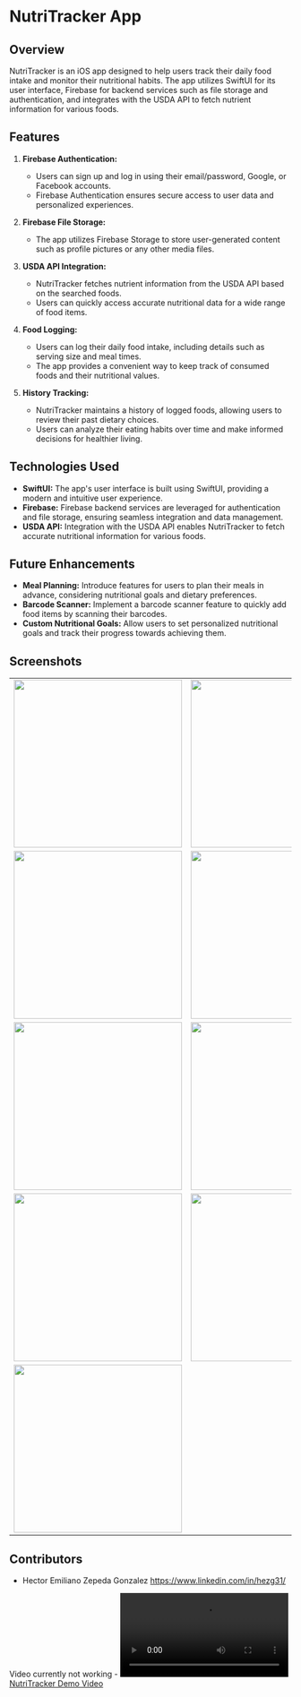 # NutriTracker App

## Overview

NutriTracker is an iOS app designed to help users track their daily food intake and monitor their nutritional habits. The app utilizes SwiftUI for its user interface, Firebase for backend services such as file storage and authentication, and integrates with the USDA API to fetch nutrient information for various foods.

## Features

1. **Firebase Authentication:**
   - Users can sign up and log in using their email/password, Google, or Facebook accounts.
   - Firebase Authentication ensures secure access to user data and personalized experiences.

2. **Firebase File Storage:**
   - The app utilizes Firebase Storage to store user-generated content such as profile pictures or any other media files.

3. **USDA API Integration:**
   - NutriTracker fetches nutrient information from the USDA API based on the searched foods.
   - Users can quickly access accurate nutritional data for a wide range of food items.

4. **Food Logging:**
   - Users can log their daily food intake, including details such as serving size and meal times.
   - The app provides a convenient way to keep track of consumed foods and their nutritional values.

5. **History Tracking:**
   - NutriTracker maintains a history of logged foods, allowing users to review their past dietary choices.
   - Users can analyze their eating habits over time and make informed decisions for healthier living.

## Technologies Used

- **SwiftUI:** The app's user interface is built using SwiftUI, providing a modern and intuitive user experience.
- **Firebase:** Firebase backend services are leveraged for authentication and file storage, ensuring seamless integration and data management.
- **USDA API:** Integration with the USDA API enables NutriTracker to fetch accurate nutritional information for various foods.

## Future Enhancements

- **Meal Planning:** Introduce features for users to plan their meals in advance, considering nutritional goals and dietary preferences.
- **Barcode Scanner:** Implement a barcode scanner feature to quickly add food items by scanning their barcodes.
- **Custom Nutritional Goals:** Allow users to set personalized nutritional goals and track their progress towards achieving them.

## Screenshots

<div align="center">
<table>
<tr>
<td><img src="https://github.com/hectorBoi/MacroNutrientTracker/blob/3fafc81d3b9b2f58d6d24d817499db08ec155c5b/images/Simulator%20Screenshot%20-%20iPhone%2015%20Pro%20-%202024-05-03%20at%2013.35.03.png" width="300"></td>
<td><img src="https://github.com/hectorBoi/MacroNutrientTracker/blob/f0359412afab82363c0dc7f85b9caab13ebbc3d0/images/Simulator%20Screenshot%20-%20iPhone%2015%20Pro%20-%202024-05-03%20at%2013.35.23.png" width="300"></td>
</tr>
<tr>
<td><img src="https://github.com/hectorBoi/MacroNutrientTracker/blob/f0359412afab82363c0dc7f85b9caab13ebbc3d0/images/Simulator%20Screenshot%20-%20iPhone%2015%20Pro%20-%202024-05-03%20at%2013.35.28.png" width="300"></td>
<td><img src="https://github.com/hectorBoi/MacroNutrientTracker/blob/f0359412afab82363c0dc7f85b9caab13ebbc3d0/images/Simulator%20Screenshot%20-%20iPhone%2015%20Pro%20-%202024-05-03%20at%2013.37.10.png" width="300"></td>
</tr>
<tr>
<td><img src="https://github.com/hectorBoi/MacroNutrientTracker/blob/f0359412afab82363c0dc7f85b9caab13ebbc3d0/images/Simulator%20Screenshot%20-%20iPhone%2015%20Pro%20-%202024-05-03%20at%2013.38.25.png" width="300"></td>
<td><img src="https://github.com/hectorBoi/MacroNutrientTracker/blob/f0359412afab82363c0dc7f85b9caab13ebbc3d0/images/Simulator%20Screenshot%20-%20iPhone%2015%20Pro%20-%202024-05-03%20at%2013.38.35.png" width="300"></td>
</tr>
<tr>
<td><img src="https://github.com/hectorBoi/MacroNutrientTracker/blob/f0359412afab82363c0dc7f85b9caab13ebbc3d0/images/Simulator%20Screenshot%20-%20iPhone%2015%20Pro%20-%202024-05-03%20at%2013.38.51.png" width="300"></td>
<td><img src="https://github.com/hectorBoi/MacroNutrientTracker/blob/f0359412afab82363c0dc7f85b9caab13ebbc3d0/images/Simulator%20Screenshot%20-%20iPhone%2015%20Pro%20-%202024-05-03%20at%2013.39.01.png" width="300"></td>
</tr>
<tr>
<td colspan="2"><img src="https://github.com/hectorBoi/MacroNutrientTracker/blob/f0359412afab82363c0dc7f85b9caab13ebbc3d0/images/Simulator%20Screenshot%20-%20iPhone%2015%20Pro%20-%202024-05-03%20at%2013.39.50.png" width="300"></td>
</tr>
</table>
</div>

## Contributors

- Hector Emiliano Zepeda Gonzalez https://www.linkedin.com/in/hezg31/

Video currently not working - 
[![NutriTracker Demo Video](https://github.com/hectorBoi/MacroNutrientTracker/blob/f0359412afab82363c0dc7f85b9caab13ebbc3d0/images/Simulator%20Screen%20Recording%20-%20iPhone%2015%20Pro%20-%202024-05-03%20at%2013.43.47.mp4)](https://github.com/hectorBoi/MacroNutrientTracker/blob/f0359412afab82363c0dc7f85b9caab13ebbc3d0/images/Simulator%20Screen%20Recording%20-%20iPhone%2015%20Pro%20-%202024-05-03%20at%2013.43.47.mp4)
